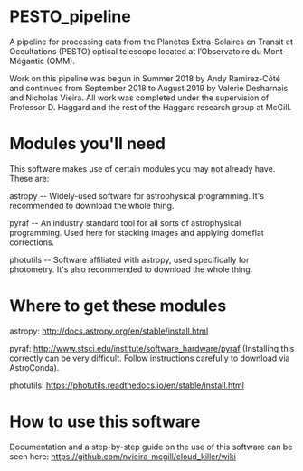 # PESTO_pipeline
A pipeline for processing data from the Planètes Extra-Solaires en Transit et Occultations (PESTO) optical telescope located at l’Observatoire du Mont-Mégantic (OMM). 

Work on this pipeline was begun in Summer 2018 by Andy Ramirez-Côté and continued from September 2018 to August 2019 by Valérie Desharnais and Nicholas Vieira. All work was completed under the supervision of Professor D. Haggard and the rest of the Haggard research group at McGill.

# Modules you'll need 
This software makes use of certain modules you may not already have. These are:

astropy -- Widely-used software for astrophysical programming. It's recommended to download the whole thing. 

pyraf -- An industry standard tool for all sorts of astrophysical programming. Used here for stacking images and applying domeflat corrections. 

photutils -- Software affiliated with astropy, used specifically for photometry. It's also recommended to download the whole thing. 

# Where to get these modules

astropy: http://docs.astropy.org/en/stable/install.html

pyraf: http://www.stsci.edu/institute/software_hardware/pyraf (Installing this correctly can be very difficult. Follow instructions carefully to download via AstroConda). 

photutils: https://photutils.readthedocs.io/en/stable/install.html

# How to use this software

Documentation and a step-by-step guide on the use of this software can be seen here: https://github.com/nvieira-mcgill/cloud_killer/wiki


